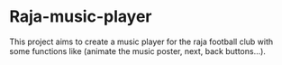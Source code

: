 # Raja-music-player

This project aims to create a music player for the raja football club with some functions like (animate the music poster, next, back buttons...).
